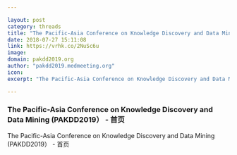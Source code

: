 ```yaml
---

layout: post
category: threads
title: "The Pacific-Asia Conference on Knowledge Discovery and Data Mining (PAKDD2019） - 首页"
date: 2018-07-27 15:11:08
link: https://vrhk.co/2NuSc6u
image: 
domain: pakdd2019.org
author: "pakdd2019.medmeeting.org"
icon: 
excerpt: "The Pacific-Asia Conference on Knowledge Discovery and Data Mining (PAKDD2019） - 首页"

---
```


### The Pacific-Asia Conference on Knowledge Discovery and Data Mining (PAKDD2019） - 首页

The Pacific-Asia Conference on Knowledge Discovery and Data Mining (PAKDD2019） - 首页
